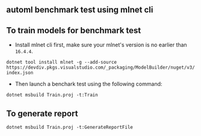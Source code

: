 ## automl benchmark test using mlnet cli

## To train models for benchmark test
- Install mlnet cli first, make sure your mlnet's version is no earlier than `16.4.4`.

`dotnet tool install mlnet -g --add-source https://devdiv.pkgs.visualstudio.com/_packaging/ModelBuilder/nuget/v3/index.json`

- Then launch a benchark test using the following command:

`dotnet msbuild Train.proj -t:Train`

## To generate report
`dotnet msbuild Train.proj -t:GenerateReportFile`
